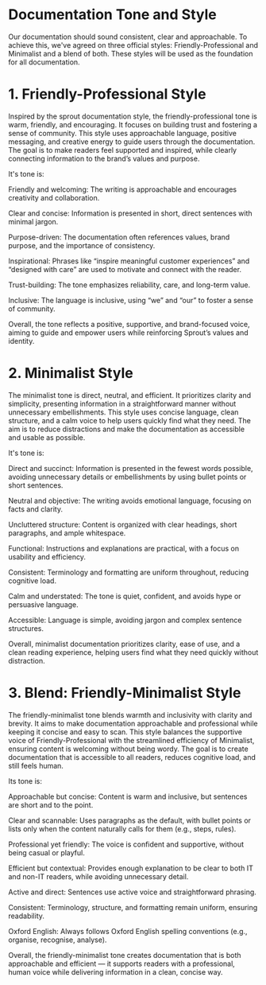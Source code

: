 # Documentation Tone and Style

Our documentation should sound consistent, clear and approachable. To achieve this, we've agreed on three official styles: Friendly-Professional and Minimalist and a blend of both. 
These styles will be used as the foundation for all documentation.


# 1. Friendly-Professional Style

Inspired by the sprout documentation style, the friendly-professional tone is warm, friendly, and encouraging. 
It focuses on building trust and fostering a sense of community. This style uses approachable language, 
positive messaging, and creative energy to guide users through the documentation. 
The goal is to make readers feel supported and inspired, while clearly connecting information to the brand’s values and purpose.

It's tone is:

Friendly and welcoming: The writing is approachable and encourages creativity and collaboration.

Clear and concise: Information is presented in short, direct sentences with minimal jargon.

Purpose-driven: The documentation often references values, brand purpose, and the importance of consistency.

Inspirational: Phrases like “inspire meaningful customer experiences” and “designed with care” are used to motivate and connect with the reader.

Trust-building: The tone emphasizes reliability, care, and long-term value.

Inclusive: The language is inclusive, using “we” and “our” to foster a sense of community.

Overall, the tone reflects a positive, supportive, and brand-focused voice, 
aiming to guide and empower users while reinforcing Sprout’s values and identity.



# 2. Minimalist Style

The minimalist tone is direct, neutral, and efficient. It prioritizes clarity and simplicity, presenting information in a 
straightforward manner without unnecessary embellishments. This style uses concise language, clean structure, 
and a calm voice to help users quickly find what they need. 
The aim is to reduce distractions and make the documentation as accessible and usable as possible.

It's tone is:

Direct and succinct: Information is presented in the fewest words possible, 
avoiding unnecessary details or embellishments by using bullet points or short sentences.

Neutral and objective: The writing avoids emotional language, focusing on facts and clarity.

Uncluttered structure: Content is organized with clear headings, short paragraphs, and ample whitespace.

Functional: Instructions and explanations are practical, with a focus on usability and efficiency.

Consistent: Terminology and formatting are uniform throughout, reducing cognitive load.

Calm and understated: The tone is quiet, confident, and avoids hype or persuasive language.

Accessible: Language is simple, avoiding jargon and complex sentence structures.

Overall, minimalist documentation prioritizes clarity, ease of use, and a clean reading experience,
helping users find what they need quickly without distraction.



# 3. Blend: Friendly-Minimalist Style

The friendly-minimalist tone blends warmth and inclusivity with clarity and brevity.
It aims to make documentation approachable and professional while keeping it concise and easy to scan.
This style balances the supportive voice of Friendly-Professional with the streamlined efficiency of Minimalist, ensuring content is welcoming without being wordy.
The goal is to create documentation that is accessible to all readers, reduces cognitive load, and still feels human.

Its tone is:

Approachable but concise: Content is warm and inclusive, but sentences are short and to the point.

Clear and scannable: Uses paragraphs as the default, with bullet points or lists only when the content naturally calls for them (e.g., steps, rules).

Professional yet friendly: The voice is confident and supportive, without being casual or playful.

Efficient but contextual: Provides enough explanation to be clear to both IT and non-IT readers, while avoiding unnecessary detail.

Active and direct: Sentences use active voice and straightforward phrasing.

Consistent: Terminology, structure, and formatting remain uniform, ensuring readability.

Oxford English: Always follows Oxford English spelling conventions (e.g., organise, recognise, analyse).

Overall, the friendly-minimalist tone creates documentation that is both approachable and efficient —
it supports readers with a professional, human voice while delivering information in a clean, concise way.
